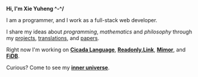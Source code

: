 **Hi, I'm Xie Yuheng ^-^/**

I am a programmer, and I work as a full-stack web developer.

I share my ideas about _programming_, _mathematics_ and _philosophy_
through my [projects](PROJECTS.md), [translations](TRANSLATIONS.md), and [papers](PAPERS.md).

Right now I'm working on [**Cicada Language**](https://cicada-lang.org),
[**Readonly.Link**](https://readonly.link),
[**Mimor**](https://mimor.app),
and [**FiDB**](https://fidb.dev).

Curious? Come to see my [**inner universe**](https://github.com/xieyuheng/inner).
